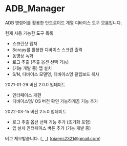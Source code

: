 # ADB_Manager

ADB 명령어를 활용한 안드로이드 계열 디바이스 도구 모음입니다.

현재 사용 가능한 도구 목록
 * 스크린샷 캡처
 * Scrcpy를 활용한 디바이스 스크린 출력
 * 동영상 녹화
 * 로그 추출 (추출 옵션 선택 가능)
 * (기능 개발 중) 앱 설치
 * S/N, 디바이스 모델명, 디바이스명 클립보드 복사
 
 2021-01-26
 버전 2.0.0 업데이트
 * 인터페이스 개편
 * 디바이스명/ OS 버전 확인 가능하게끔 기능 추가
 
 2022-03-15
 버전 2.5.0 업데이트
 * 로그 추출 옵션 선택 기능 추가 (초기화 포함)
 * 앱 설치 인터페이스 버튼 추가 (기능 개발 중)
 
 버그 제보받습니다. (_ _) (qjaens2321@gmail.com)
